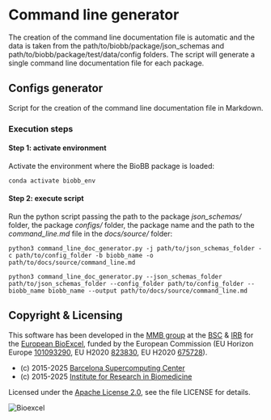 # Command line generator

The creation of the command line documentation file is automatic and the data is taken from the path/to/biobb/package/json_schemas and path/to/biobb/package/test/data/config folders. The script will generate a single command line documentation file for each package.

## Configs generator

Script for the creation of the command line documentation file in Markdown.

### Execution steps

#### Step 1: activate environment

Activate the environment where the BioBB package is loaded:

```Shell
conda activate biobb_env
```

#### Step 2: execute script

Run the python script passing the path to the package *json_schemas/* folder, the package *configs/* folder, the package name and the path to the *command_line.md* file in the *docs/source/* folder:

```Shell
python3 command_line_doc_generator.py -j path/to/json_schemas_folder -c path/to/config_folder -b biobb_name -o path/to/docs/source/command_line.md
```

```Shell
python3 command_line_doc_generator.py --json_schemas_folder path/to/json_schemas_folder --config_folder path/to/config_folder --biobb_name biobb_name --output path/to/docs/source/command_line.md
```

## Copyright & Licensing
This software has been developed in the [MMB group](http://mmb.irbbarcelona.org) at the [BSC](http://www.bsc.es/) & [IRB](https://www.irbbarcelona.org/) for the [European BioExcel](http://bioexcel.eu/), funded by the European Commission (EU Horizon Europe [101093290](https://cordis.europa.eu/project/id/101093290), EU H2020 [823830](http://cordis.europa.eu/projects/823830), EU H2020 [675728](http://cordis.europa.eu/projects/675728)).

* (c) 2015-2025 [Barcelona Supercomputing Center](https://www.bsc.es/)
* (c) 2015-2025 [Institute for Research in Biomedicine](https://www.irbbarcelona.org/)

Licensed under the
[Apache License 2.0](https://www.apache.org/licenses/LICENSE-2.0), see the file LICENSE for details.

![](https://bioexcel.eu/wp-content/uploads/2019/04/Bioexcell_logo_1080px_transp.png "Bioexcel")

